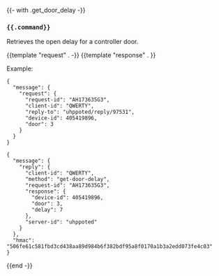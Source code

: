 {{- with .get_door_delay -}}
### `{{.command}}`

Retrieves the open delay for a controller door.

{{template "request"  . -}}
{{template "response" . }}

Example:
```
{
  "message": {
    "request": {
      "request-id": "AH173635G3",
      "client-id": "QWERTY",
      "reply-to": "uhppoted/reply/97531",
      "device-id": 405419896,
      "door": 3
    }
  }
}

{
  "message": {
    "reply": {
      "client-id": "QWERTY",
      "method": "get-door-delay",
      "request-id": "AH173635G3",
      "response": {
        "device-id": 405419896,
        "door": 3,
        "delay": 7
      },
      "server-id": "uhppoted"
    }
  },
  "hmac": "506fe61c581fbd3cd438aa89d984b6f382bdf95a8f0170a1b3a2edd073fe4c03"
}
```
{{end -}}


